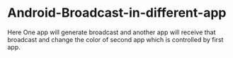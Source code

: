 # Android-Broadcast-in-different-app
Here One app will generate broadcast and another app will receive that broadcast and change the color of second app which is controlled by first app.
